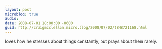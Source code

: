 ```yaml
---
layout: post
microblog: true
audio: 
date: 2008-07-01 18:00:00 -0600
guid: http://craigmcclellan.micro.blog/2008/07/02/t848721168.html
---
```

loves how he stresses about things constantly, but prays about them rarely.
